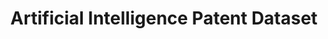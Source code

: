 ---
layout: default
citation: 'Giczy, A.V., Pairolero, N.A. & Toole, A.A. Identifying artificial intelligence
  (AI) invention: a novel AI patent dataset. J Technol Transf 47, 476–505 (2022).
  https://doi.org/10.1007/s10961-021-09900-2'
contributors: 'Alexander Giczy, Nicholas Pairolero, Andrew Toole '
description: The Artificial Intelligence Patent Dataset consists of two files, both
  released by the OCE. The first data file identifies United States (U.S.) patents
  issued between 1976 and 2020 and pre-grant publications (PGPubs) published through
  2020 that contain one or more of several AI technology components (including machine
  learning, natural language processing, computer vision, speech, knowledge processing,
  AI hardware, evolutionary computation, and planning and control). OCE generated
  this data file using a machine learning (ML) approach that analyzed patent text
  and citations to identify AI in U.S. patent documents. he second data file contains
  the patent documents used to train the ML models.
documentation: https://papers.ssrn.com/sol3/papers.cfm?abstract_id=3866793
last_edit: Thu, 13 Jul 2023 07:32:29 GMT
location: https://www.uspto.gov/ip-policy/economic-research/research-datasets/artificial-intelligence-patent-dataset
open_access: 'TRUE'
related_publications: https://papers.ssrn.com/sol3/papers.cfm?abstract_id=3866793
shortname: ai_patent_dataset
title: Artificial Intelligence Patent Dataset
uuid: 335a9e17-069a-468f-b5b3-fa7151c83a8a
---